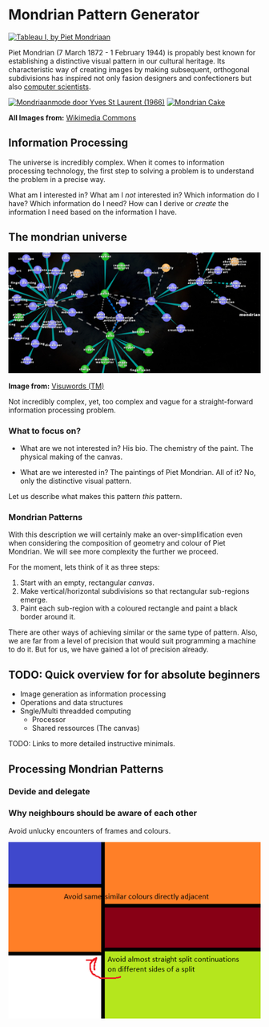 Mondrian Pattern Generator
==========================

<a title="Piet Mondrian [Public domain], via Wikimedia Commons" href="https://commons.wikimedia.org/wiki/File%3ATableau_I%2C_by_Piet_Mondriaan.jpg"><img width="512" alt="Tableau I, by Piet Mondriaan" src="https://upload.wikimedia.org/wikipedia/commons/thumb/3/36/Tableau_I%2C_by_Piet_Mondriaan.jpg/512px-Tableau_I%2C_by_Piet_Mondriaan.jpg"/>
</a>


Piet Mondrian (7 March 1872 - 1 February 1944) is propably best known for establishing a distinctive visual pattern in our cultural heritage. Its characteristic way of creating images by making subsequent, orthogonal subdivisions has inspired not only fasion designers and confectioners but also [computer scientists](https://github.com/qiyuangong/Mondrian).

<a title="By Eric Koch / Anefo (Nationaal Archief) [CC BY-SA 3.0 (http://creativecommons.org/licenses/by-sa/3.0)], via Wikimedia Commons" href="https://commons.wikimedia.org/wiki/File%3AMondriaanmode_door_Yves_St_Laurent_(1966).jpg"><img width="30%" alt="Mondriaanmode door Yves St Laurent (1966)" src="https://upload.wikimedia.org/wikipedia/commons/thumb/0/0f/Mondriaanmode_door_Yves_St_Laurent_%281966%29.jpg/512px-Mondriaanmode_door_Yves_St_Laurent_%281966%29.jpg"/></a>
<a title="By Heidi De Vries [CC BY 2.0 (http://creativecommons.org/licenses/by/2.0)], via Wikimedia Commons" href="https://commons.wikimedia.org/wiki/File%3AMondrian_Cake.jpg"><img width="30%" alt="Mondrian Cake" src="https://upload.wikimedia.org/wikipedia/commons/thumb/2/2e/Mondrian_Cake.jpg/512px-Mondrian_Cake.jpg"/></a>

**All Images from:** [Wikimedia Commons](https://commons.wikimedia.org/)


Information Processing
----------------------

The universe is incredibly complex. When it comes to information processing technology, the first step to solving a problem is to understand the problem in a precise way.

What am I interested in?
What am I _not_ interested in?
Which information do I have?
Which information do I need?
How can I derive or _create_ the information I need based on the information I have.

The mondrian universe
---------------------

![](images/mondrian-associations.jpg)

**Image from:** [Visuwords (TM)](http://visuwords.com)

Not incredibly complex, yet, too complex and vague for a straight-forward information processing problem.


### What to focus on?

* What are we not interested in? His bio. The chemistry of the paint. The physical making of the canvas.

* What are we interested in? The paintings of Piet Mondrian. All of it? No, only the distinctive visual pattern.

Let us describe what makes this pattern _this_ pattern.

### Mondrian Patterns

With this description we will certainly make an over-simplification even when considering the composition of geometry and colour of Piet Mondrian. We will see more complexity the further we proceed.

For the moment, lets think of it as three steps:

1. Start with an empty, rectangular _canvas_.
2. Make vertical/horizontal subdivisions so that rectangular sub-regions emerge.
3. Paint each sub-region with a coloured rectangle and paint a black border around it.

There are other ways of achieving similar or the same type of pattern. Also, we are far from a level of precision that would suit programming a machine to do it. But for us, we have gained a lot of precision already.


TODO: Quick overview for for absolute beginners
-----------------------------------------------

* Image generation as information processing
* Operations and data structures
* Sngle/Multi threadded computing
    * Processor
    * Shared ressources (The canvas)

TODO: Links to more detailed instructive minimals.

Processing Mondrian Patterns
----------------------------

### Devide and delegate

### Why neighbours should be aware of each other

Avoid unlucky encounters of frames and colours.

![unlucky encounters](mondrian-rules_avoid-unlucky-encounters.png)
